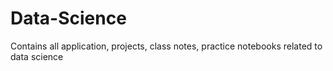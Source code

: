 # Data-Science
Contains all application, projects, class notes, practice notebooks related to data science
